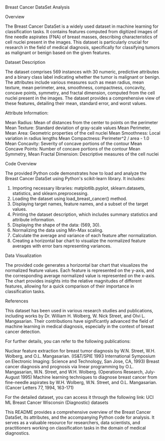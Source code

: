 Breast Cancer DataSet Analysis

Overview

The Breast Cancer DataSet is a widely used dataset in machine learning for classification tasks. It contains features computed from digitized images of fine needle aspirates (FNA) of breast masses, describing characteristics of cell nuclei present in the images. This dataset is particularly crucial for research in the field of medical diagnosis, specifically for classifying tumors as malignant or benign based on the given features.

Dataset Description

The dataset comprises 569 instances with 30 numeric, predictive attributes and a binary class label indicating whether the tumor is malignant or benign. The attributes include various measures such as mean radius, mean texture, mean perimeter, area, smoothness, compactness, concavity, concave points, symmetry, and fractal dimension, computed from the cell nuclei present in the images. The dataset provides a comprehensive view of these features, detailing their mean, standard error, and worst values.

Attribute Information:

Mean Radius: Mean of distances from the center to points on the perimeter
Mean Texture: Standard deviation of gray-scale values
Mean Perimeter, Mean Area: Geometric properties of the cell nuclei
Mean Smoothness: Local variation in radius lengths
Mean Compactness: Perimeter^2 / area - 1.0
Mean Concavity: Severity of concave portions of the contour
Mean Concave Points: Number of concave portions of the contour
Mean Symmetry, Mean Fractal Dimension: Descriptive measures of the cell nuclei

Code Overview

The provided Python code demonstrates how to load and analyze the Breast Cancer DataSet using Python's scikit-learn library. It includes:

1. Importing necessary libraries: matplotlib.pyplot, sklearn.datasets, statistics, and sklearn.preprocessing.
2. Loading the dataset using load_breast_cancer() method.
3. Displaying target names, feature names, and a subset of the target values.
4. Printing the dataset description, which includes summary statistics and attribute information.
5. Displaying the shape of the data: (569, 30).
6. Normalizing the data using Min-Max scaling.
7. Calculate the average and variance of each feature after normalization.
8. Creating a horizontal bar chart to visualize the normalized feature averages with error bars representing variances.
   
Data Visualization

The provided code generates a horizontal bar chart that visualizes the normalized feature values. Each feature is represented on the y-axis, and the corresponding average normalized value is represented on the x-axis. The chart provides insights into the relative magnitudes of different features, allowing for a quick comparison of their importance in classification tasks.

References

This dataset has been used in various research studies and publications, including works by Dr. William H. Wolberg, W. Nick Street, and Olvi L. Mangasarian. Their contributions have significantly advanced the field of machine learning in medical diagnosis, especially in the context of breast cancer detection.

For further details, you can refer to the following publications:

Nuclear feature extraction for breast tumor diagnosis by W.N. Street, W.H. Wolberg, and O.L. Mangasarian. (IS&T/SPIE 1993 International Symposium on Electronic Imaging: Science and Technology, San Jose, CA, 1993)
Breast cancer diagnosis and prognosis via linear programming by O.L. Mangasarian, W.N. Street, and W.H. Wolberg. (Operations Research, July-August 1995)
Machine learning techniques to diagnose breast cancer from fine-needle aspirates by W.H. Wolberg, W.N. Street, and O.L. Mangasarian. (Cancer Letters 77, 1994, 163-171)

For the detailed dataset, you can access it through the following link: UCI ML Breast Cancer Wisconsin (Diagnostic) datasets

This README provides a comprehensive overview of the Breast Cancer DataSet, its attributes, and the accompanying Python code for analysis. It serves as a valuable resource for researchers, data scientists, and practitioners working on classification tasks in the domain of medical diagnostics.
